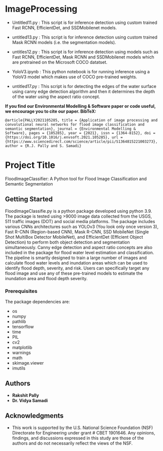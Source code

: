 # ImageProcessing
- Untitled11.py : This script is for inference detection using custom trained Fast RCNN, EfficientDet, and SSDMobilenet models.

- untitled13.py : This script is for inference detection using custom trained Mask RCNN models (i.e. the segmentation models).

- untitles12.py : This script is for inference detection using models such as Fast RCNN, EfficientDet, Mask RCNN and SSDMobilenet models which are pretrained on the Microsoft COCO datatset.

- YoloV3.ipynb : This python notebook is for running inference using a YoloV3 model which makes use of COCO pre-trained weights.  

- untitled17.py : This script is for detecting the edges of the water surface using canny edge detection algorithm and then it determines the depth of the water using the aspect ratio concept. 

**If you find our Environmental Modelling & Software paper or code useful, we encourage you to cite our paper. BibTeX:**

`@article{PALLY2021105285,
title = {Application of image processing and convolutional neural networks for flood image classification and semantic segmentation},
journal = {Environmental Modelling & Software},
pages = {105285},
year = {2021},
issn = {1364-8152},
doi = {https://doi.org/10.1016/j.envsoft.2021.105285},
url = {https://www.sciencedirect.com/science/article/pii/S1364815221003273},author = {R.J. Pally and S. Samadi}`

# Project Title
FloodImageClassifier: A Python tool for Flood Image Classification and Semantic Segmentation

## Getting Started
FloodImageClassifie.py is a python package developed using python 3.9. The package is tested using >9000 image data collected from the USGS, 511 traffic images (DOT) and social media platforms. The package includes various CNNs architectures such as YOLOv3 (You look only once version 3), Fast R-CNN (Region-based CNN), Mask R-CNN, SSD MobileNet (Single Shot MultiBox Detector  MobileNet), and EfficientDet (Efficient Object Detection) to perform both object detection and segmentation simultaneously. Canny edge detection and aspect ratio concepts are also included in the package for flood water level estimation and classification. The pipeline is smartly designed to train a large number of images and calculate flood water levels and inundation areas which can be used to identify flood depth, severity, and risk. Users can specifically target any flood image and use any of these pre-trained models to estimate the inundation area and flood depth severity. 

### Prerequisites 

The package dependencies are:            
*  os
*  numpy
*  pathlib
*  tensorflow
*  time
*  PIL
*  cv2
*  matplotlib
*  warnings
*  math
*  skimage.viewer
*  imutils

## Authors


* **Rakshit Pally** 
* **Dr. Vidya Samadi** 


## Acknowledgments

* This work is supported by the U.S. National Science Foundation (NSF) Directorate for Engineering under grant # CBET 1901646. Any opinions, findings, and discussions expressed in this study are those of the authors and do not necessarily reflect the views of the NSF. 

